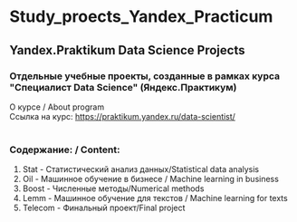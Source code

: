 # Study_proects_Yandex_Practicum
## Yandex.Praktikum Data Science Projects
### Отдельные учебные проекты, созданные в рамках курса "Специалист Data Science" (Яндекс.Практикум)

О курсе / About program<br>
Ссылка на курс: https://praktikum.yandex.ru/data-scientist/<br>
<br>
### Содержание: / Content:<br>
1. Stat - Статистический анализ данных/Statistical data analysis
2. Oil - Машинное обучение в бизнесе / Machine learning in business
3. Boost - Численные методы/Numerical methods
4. Lemm - Машинное обучение для текстов / Machine learning for texts
5. Telecom - Финальный проект/Final project
